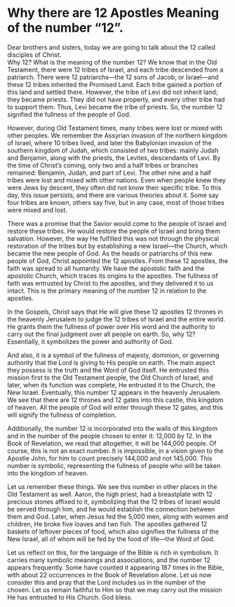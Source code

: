 # Why there are 12 Apostles Meaning of the number “12”.

Dear brothers and sisters, today we are going to talk about the 12 called disciples of Christ.  
Why 12? What is the meaning of the number 12? We know that in the Old Testament, there were 12 tribes of Israel, and each tribe descended from a patriarch. There were 12 patriarchs—the 12 sons of Jacob, or Israel—and these 12 tribes inherited the Promised Land. Each tribe gained a portion of this land and settled there. However, the tribe of Levi did not inherit land; they became priests. They did not have property, and every other tribe had to support them. Thus, Levi became the tribe of priests. So, the number 12 signified the fullness of the people of God.  

However, during Old Testament times, many tribes were lost or mixed with other peoples. We remember the Assyrian invasion of the northern kingdom of Israel, where 10 tribes lived, and later the Babylonian invasion of the southern kingdom of Judah, which consisted of two tribes: mainly Judah and Benjamin, along with the priests, the Levites, descendants of Levi. By the time of Christ’s coming, only two and a half tribes or branches remained: Benjamin, Judah, and part of Levi. The other nine and a half tribes were lost and mixed with other nations. Even when people knew they were Jews by descent, they often did not know their specific tribe. To this day, this issue persists, and there are various theories about it. Some say four tribes are known, others say five, but in any case, most of those tribes were mixed and lost.  

There was a promise that the Savior would come to the people of Israel and restore these tribes. He would restore the people of Israel and bring them salvation. However, the way He fulfilled this was not through the physical restoration of the tribes but by establishing a new Israel—the Church, which became the new people of God. As the heads or patriarchs of this new people of God, Christ appointed the 12 apostles. From these 12 apostles, the faith was spread to all humanity. We have the apostolic faith and the apostolic Church, which traces its origins to the apostles. The fullness of faith was entrusted by Christ to the apostles, and they delivered it to us intact. This is the primary meaning of the number 12 in relation to the apostles.  

In the Gospels, Christ says that He will give these 12 apostles 12 thrones in the heavenly Jerusalem to judge the 12 tribes of Israel and the entire world. He grants them the fullness of power over His word and the authority to carry out the final judgment over all people on earth. So, why 12? Essentially, it symbolizes the power and authority of God.

And also, it is a symbol of the fullness of majesty, dominion, or governing authority that the Lord is giving to His people on earth. The main aspect they possess is the truth and the Word of God itself. He entrusted this mission first to the Old Testament people, the Old Church of Israel, and later, when its function was complete, He entrusted it to the Church, the New Israel. Eventually, this number 12 appears in the heavenly Jerusalem. We see that there are 12 thrones and 12 gates into this castle, this kingdom of heaven. All the people of God will enter through these 12 gates, and this will signify the fullness of completion.  

Additionally, the number 12 is incorporated into the walls of this kingdom and in the number of the people chosen to enter it: 12,000 by 12. In the Book of Revelation, we read that altogether, it will be 144,000 people. Of course, this is not an exact number. It is impossible, in a vision given to the Apostle John, for him to count precisely 144,000 and not 145,000. This number is symbolic, representing the fullness of people who will be taken into the kingdom of heaven.  

Let us remember these things. We see this number in other places in the Old Testament as well. Aaron, the high priest, had a breastplate with 12 precious stones affixed to it, symbolizing that the 12 tribes of Israel would be served through him, and he would establish the connection between them and God. Later, when Jesus fed the 5,000 men, along with women and children, He broke five loaves and two fish. The apostles gathered 12 baskets of leftover pieces of food, which also signifies the fullness of the New Israel, all of whom will be fed by the food of life—the Word of God.  

Let us reflect on this, for the language of the Bible is rich in symbolism. It carries many symbolic meanings and associations, and the number 12 appears frequently. Some have counted it appearing 187 times in the Bible, with about 22 occurrences in the Book of Revelation alone. Let us now consider this and pray that the Lord includes us in the number of the chosen. Let us remain faithful to Him so that we may carry out the mission He has entrusted to His Church. God bless.

